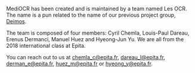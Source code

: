 MediOCR has been created and is maintained by a team named Les OCR. The name is a pun related to the name of our previous project group, [Deimos](https://deimos-ga.me).

The team is composed of four members: Cyril Chemla, Louis-Paul Dareau, Erenus Dermanci, Manuel Huez and Hyeong-Jun Yu. We are all from the 2018 international class at Epita.

You can reach out to us at [chemla_c@epita.fr](mailto:chemla_c@epita.fr), [dareau_l@epita.fr](mailto:dareau_l@epita.fr), [derman_e@epita.fr](mailto:derman_e@epita.fr), [huez_m@epita.fr](mailto:huez_m@epita.fr) or [hyeong_y@epita.fr](mailto:hyeong_y@epita.fr).
